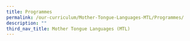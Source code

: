 ```yaml
---
title: Programmes
permalink: /our-curriculum/Mother-Tongue-Languages-MTL/Programmes/
description: ""
third_nav_title: Mother Tongue Languages (MTL)
---
```

